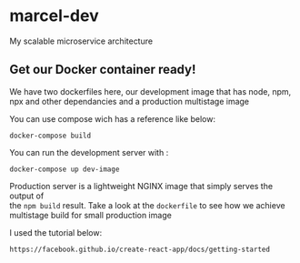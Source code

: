# marcel-dev
My scalable microservice architecture


## Get our Docker container ready!

We have two dockerfiles here, our development image that has node, npm, npx and other dependancies and a production multistage image

You can use compose wich has a reference like below:
```
docker-compose build 
```

You can run the development server with :
```
docker-compose up dev-image
```

Production server is a lightweight NGINX image that simply serves the output of <br/>
the `npm build` result. Take a look at the `dockerfile` to see how we achieve multistage build for small production image


I used the tutorial below:

`https://facebook.github.io/create-react-app/docs/getting-started`

